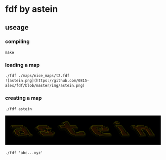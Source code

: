 # fdf by astein

## useage
### compiling
```make```

### loading a map
```
./fdf ./maps/nice_maps/t2.fdf
![astein.png](https://github.com/0815-alex/fdf/blob/master/img/astein.png)
```

### creating a map
```./fdf astein```

![astein.png](https://github.com/0815-alex/fdf/blob/master/img/astein.png)

```
./fdf 'abc...xyz'
```
